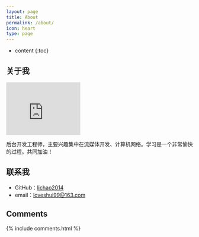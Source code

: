 ```yaml
---
layout: page
title: About
permalink: /about/
icon: heart
type: page
---
```


* content
{:toc}

## 关于我

<iframe src="https://githubbadge.appspot.com/lichao2014?s=1" style="border: 0;height: 142px;width: 200px;overflow: hidden;" frameBorder="0"></iframe>

后台开发工程师，主要兴趣集中在流媒体开发、计算机网络。学习是一个非常愉快的过程。共同加油！

## 联系我

* GitHub：[lichao2014](https://github.com/lichao2014)
* email：loveshui99@163.com

## Comments

{% include comments.html %}
